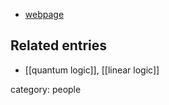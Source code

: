
* [webpage](http://www.math.cornell.edu/m/People/PhD/2005Aug/slavnov)

## Related entries

* [[quantum logic]], [[linear logic]]

category: people

